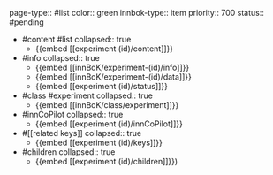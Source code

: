 page-type:: #list
color:: green
innbok-type:: item
priority:: 700
status:: #pending

- #content #list
  collapsed:: true
	- {{embed [[experiment (id)/content]]}}
- #info
  collapsed:: true
	- {{embed [[innBoK/experiment-(id)/info]]}}
	- {{embed [[innBoK/experiment-(id)/data]]}}
	- {{embed [[experiment (id)/status]]}}
- #class #experiment
  collapsed:: true
	- {{embed [[innBoK/class/experiment]]}}
- #innCoPilot
  collapsed:: true
	- {{embed [[experiment (id)/innCoPilot]]}}
- #[[related keys]]
  collapsed:: true
	- {{embed [[experiment (id)/keys]]}}
- #children
  collapsed:: true
	- {{embed [[experiment (id)/children]]}})


